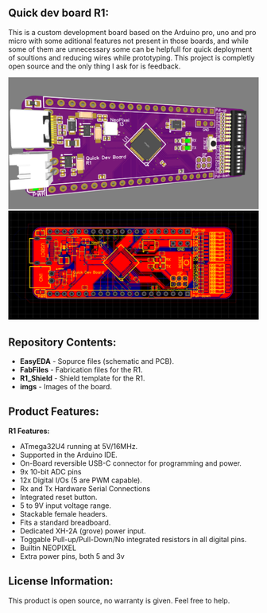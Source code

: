 
Quick dev board R1:
-------------------
This is a custom development board based on the Arduino pro, uno and pro micro with some aditional features not present in those boards, and while some of them are unnecessary some can be helpfull for quick deployment of soultions and reducing wires while prototyping.
This project is completly open source and the only thing I ask for is feedback.

![](/R1/imgs/board_img.PNG)
![](/R1/imgs/PCB_img.PNG)

Repository Contents:
-------------------
* **EasyEDA** - Sopurce files (schematic and PCB).
* **FabFiles** - Fabrication files for the R1.
* **R1_Shield** - Shield template for the R1.
* **imgs** - Images of the board.

Product Features:
----------------
**R1 Features:**
 - ATmega32U4 running at 5V/16MHz.
 - Supported in the Arduino IDE.
 - On-Board reversible USB-C connector for programming and power.
 - 9x 10-bit ADC pins
 - 12x Digital I/Os (5 are PWM capable).
 - Rx and Tx Hardware Serial Connections
 - Integrated reset button.
 - 5 to 9V input voltage range.
 - Stackable female headers.
 - Fits a standard breadboard.
 - Dedicated XH-2A (grove) power input.
 - Toggable Pull-up/Pull-Down/No integrated resistors in all digital pins.
 - Builtin NEOPIXEL
 - Extra power pins, both 5 and 3v

License Information:
-------------------
This product is open source, no warranty is given.
Feel free to help.


